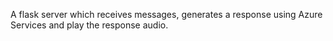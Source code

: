 A flask server which receives messages, generates a response using Azure Services and play the response audio.